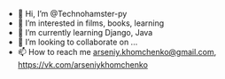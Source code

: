 - 👋 Hi, I’m @Technohamster-py
- 👀 I’m interested in films, books, learning
- 🌱 I’m currently learning Django, Java
- 💞️ I’m looking to collaborate on ...
- 📫 How to reach me arseniy.khomchenko@gmail.com, https://vk.com/arseniykhomchenko

<!---
Technohamster-py/Technohamster-py is a ✨ special ✨ repository because its `README.md` (this file) appears on your GitHub profile.
You can click the Preview link to take a look at your changes.
--->
